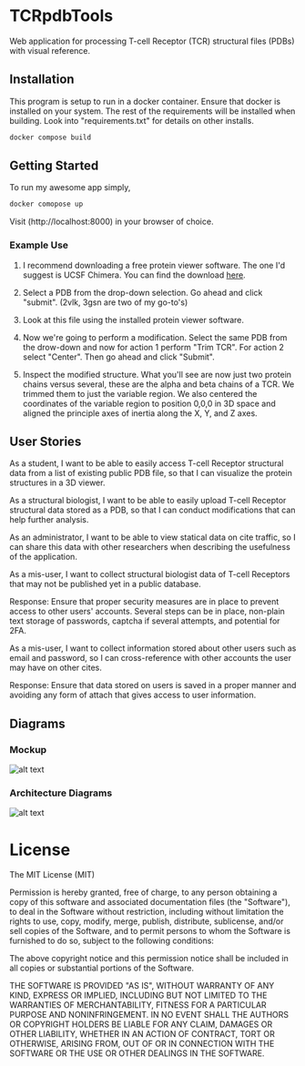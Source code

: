 # TCRpdbTools
Web application for processing T-cell Receptor (TCR) structural files (PDBs) with visual reference.

## Installation
This program is setup to run in a docker container. Ensure that docker is installed on your system. The rest of the requirements will be installed when building. Look into "requirements.txt" for details on other installs.

```bash
docker compose build
```

## Getting Started
To run my awesome app simply,
```bash
docker comopose up
```
Visit (http://localhost:8000) in your browser of choice.

### Example Use
1. I recommend downloading a free protein viewer software. The one I'd suggest is UCSF Chimera. You can find the download [here](https://www.cgl.ucsf.edu/chimera/download.html).

2. Select a PDB from the drop-down selection. Go ahead and click "submit". (2vlk, 3gsn are two of my go-to's)

3. Look at this file using the installed protein viewer software.

4. Now we're going to perform a modification. Select the same PDB from the drow-down and now for action 1 perform "Trim TCR". For action 2 select "Center". Then go ahead and click "Submit".

5. Inspect the modified structure. What you'll see are now just two protein chains versus several, these are the alpha and beta chains of a TCR. We trimmed them to just the variable region. We also centered the coordinates of the variable region to position 0,0,0 in 3D space and aligned the principle axes of inertia along the X, Y, and Z axes. 

## User Stories
As a student, I want to be able to easily access T-cell Receptor structural data from a list of existing public PDB file, so that I can visualize the protein structures in a 3D viewer.



As a structural biologist, I want to be able to easily upload T-cell Receptor structural data stored as a PDB, so that I can conduct modifications that can help further analysis.



As an administrator, I want to be able to view statical data on cite traffic, so I can share this data with other researchers when describing the usefulness of the application.



As a mis-user, I want to collect structural biologist data of T-cell Receptors that may not be published yet in a public database.

Response: Ensure that proper security measures are in place to prevent access to other users' accounts. Several steps can be in place, non-plain text storage of passwords, captcha if several attempts, and potential for 2FA.

As a mis-user, I want to collect information stored about other users such as email and password, so I can cross-reference with other accounts the user may have on other cites.

Response: Ensure that data stored on users is saved in a proper manner and avoiding any form of attach that gives access to user information.

## Diagrams

### Mockup
![alt text](https://github.com/aseamann/tcr-pdb-tools/blob/main/WebpageDesign.png?raw=true)

### Architecture Diagrams
![alt text](https://github.com/aseamann/tcr-pdb-tools/blob/main/TCRpdbToolsDiagram.png?raw=true)

# License
The MIT License (MIT)

Permission is hereby granted, free of charge, to any person obtaining a copy of this software and associated documentation files (the "Software"), to deal in the Software without restriction, including without limitation the rights to use, copy, modify, merge, publish, distribute, sublicense, and/or sell copies of the Software, and to permit persons to whom the Software is furnished to do so, subject to the following conditions:

The above copyright notice and this permission notice shall be included in all copies or substantial portions of the Software.

THE SOFTWARE IS PROVIDED "AS IS", WITHOUT WARRANTY OF ANY KIND, EXPRESS OR IMPLIED, INCLUDING BUT NOT LIMITED TO THE WARRANTIES OF MERCHANTABILITY, FITNESS FOR A PARTICULAR PURPOSE AND NONINFRINGEMENT. IN NO EVENT SHALL THE AUTHORS OR COPYRIGHT HOLDERS BE LIABLE FOR ANY CLAIM, DAMAGES OR OTHER LIABILITY, WHETHER IN AN ACTION OF CONTRACT, TORT OR OTHERWISE, ARISING FROM, OUT OF OR IN CONNECTION WITH THE SOFTWARE OR THE USE OR OTHER DEALINGS IN THE SOFTWARE.
